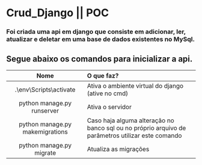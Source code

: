 #         Crud_Django   || POC 

### Foi criada uma api em django que consiste em adicionar, ler, atualizar e deletar em uma base de dados existentes no MySql.


## Segue abaixo os comandos para inicializar a api.

|Nome                                     | O que faz?                                                           |
|:---------------------------------------:|:---------------------------------------------------------------------|
.\env\Scripts\activate | Ativa o ambiente virtual do django (ative no cmd)
python manage.py runserver | Ativa o servidor 
python manage.py makemigrations | Caso haja alguma alteração no banco sql ou no próprio arquivo de parâmetros utilizar este comando
python manage.py migrate | Atualiza as migrações





